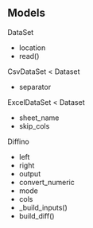 ## Models

DataSet
- location
- read()

CsvDataSet < Dataset
- separator

ExcelDataSet < Dataset
- sheet_name
- skip_cols

Diffino
- left
- right
- output
- convert_numeric
- mode
- cols
- _build_inputs()
- build_diff()
